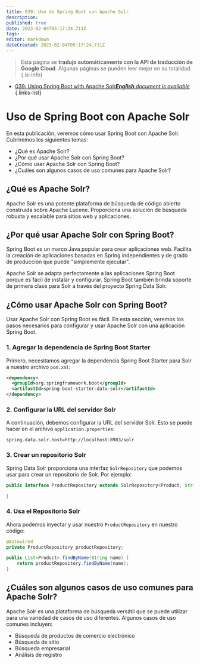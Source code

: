 ```yaml
---
title: 039: Uso de Spring Boot con Apache Solr
description: 
published: true
date: 2023-02-04T05:17:24.711Z
tags: 
editor: markdown
dateCreated: 2023-02-04T05:17:24.711Z
---
```


> Esta página se **tradujo automáticamente con la API de traducción de Google Cloud**.
Algunas páginas se pueden leer mejor en su totalidad.{.is-info}



- [039: Using Spring Boot with Apache Solr***English** document is available*](/en/Knowledge-base/Spring-Boot/Learning/039-using-spring-boot-with-apache-solr)
{.links-list}


# Uso de Spring Boot con Apache Solr

En esta publicación, veremos cómo usar Spring Boot con Apache Solr. Cubriremos los siguientes temas:

- ¿Qué es Apache Solr?
- ¿Por qué usar Apache Solr con Spring Boot?
- ¿Cómo usar Apache Solr con Spring Boot?
- ¿Cuáles son algunos casos de uso comunes para Apache Solr?

## ¿Qué es Apache Solr?

Apache Solr es una potente plataforma de búsqueda de código abierto construida sobre Apache Lucene. Proporciona una solución de búsqueda robusta y escalable para sitios web y aplicaciones.

## ¿Por qué usar Apache Solr con Spring Boot?

Spring Boot es un marco Java popular para crear aplicaciones web. Facilita la creación de aplicaciones basadas en Spring independientes y de grado de producción que puede "simplemente ejecutar".

 Apache Solr se adapta perfectamente a las aplicaciones Spring Boot porque es fácil de instalar y configurar. Spring Boot también brinda soporte de primera clase para Solr a través del proyecto Spring Data Solr.

## ¿Cómo usar Apache Solr con Spring Boot?

Usar Apache Solr con Spring Boot es fácil. En esta sección, veremos los pasos necesarios para configurar y usar Apache Solr con una aplicación Spring Boot.

### 1. Agregar la dependencia de Spring Boot Starter

Primero, necesitamos agregar la dependencia Spring Boot Starter para Solr a nuestro archivo `pom.xml`:

```xml
<dependency>
  <groupId>org.springframework.boot</groupId>
  <artifactId>spring-boot-starter-data-solr</artifactId>
</dependency>
```

### 2. Configurar la URL del servidor Solr

A continuación, debemos configurar la URL del servidor Solr. Esto se puede hacer en el archivo `application.properties`:

```properties
spring.data.solr.host=http://localhost:8983/solr
```

### 3. Crear un repositorio Solr

Spring Data Solr proporciona una interfaz `SolrRepository` que podemos usar para crear un repositorio de Solr. Por ejemplo:

```java
public interface ProductRepository extends SolrRepository<Product, String> {

}
```

### 4. Usa el Repositorio Solr

Ahora podemos inyectar y usar nuestro `ProductRepository` en nuestro código:

```java
@Autowired
private ProductRepository productRepository;

public List<Product> findByName(String name) {
    return productRepository.findByName(name);
}
```

## ¿Cuáles son algunos casos de uso comunes para Apache Solr?

Apache Solr es una plataforma de búsqueda versátil que se puede utilizar para una variedad de casos de uso diferentes. Algunos casos de uso comunes incluyen:

- Búsqueda de productos de comercio electrónico
- Búsqueda de sitio
- Búsqueda empresarial
- Análisis de registro